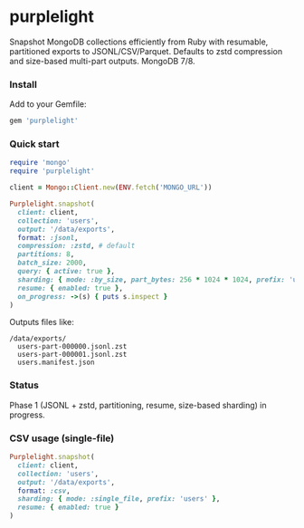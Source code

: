 # purplelight

Snapshot MongoDB collections efficiently from Ruby with resumable, partitioned exports to JSONL/CSV/Parquet. Defaults to zstd compression and size-based multi-part outputs. MongoDB 7/8.

### Install

Add to your Gemfile:

```ruby
gem 'purplelight'
```

### Quick start

```ruby
require 'mongo'
require 'purplelight'

client = Mongo::Client.new(ENV.fetch('MONGO_URL'))

Purplelight.snapshot(
  client: client,
  collection: 'users',
  output: '/data/exports',
  format: :jsonl,
  compression: :zstd, # default
  partitions: 8,
  batch_size: 2000,
  query: { active: true },
  sharding: { mode: :by_size, part_bytes: 256 * 1024 * 1024, prefix: 'users' },
  resume: { enabled: true },
  on_progress: ->(s) { puts s.inspect }
)
```

Outputs files like:

```
/data/exports/
  users-part-000000.jsonl.zst
  users-part-000001.jsonl.zst
  users.manifest.json
```

### Status

Phase 1 (JSONL + zstd, partitioning, resume, size-based sharding) in progress.

### CSV usage (single-file)

```ruby
Purplelight.snapshot(
  client: client,
  collection: 'users',
  output: '/data/exports',
  format: :csv,
  sharding: { mode: :single_file, prefix: 'users' },
  resume: { enabled: true }
)
```

